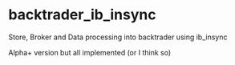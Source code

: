 # backtrader_ib_insync
Store, Broker and Data processing into backtrader using ib_insync

Alpha+ version but all implemented (or I think so)

